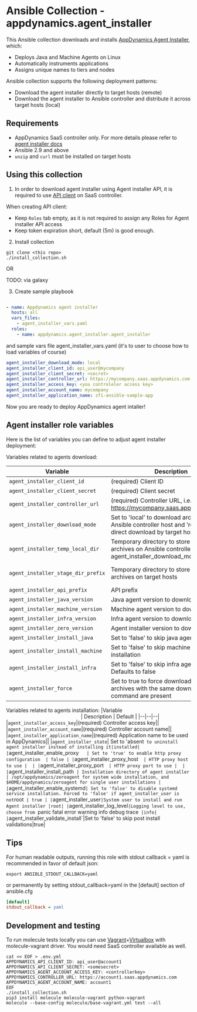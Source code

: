 # Ansible Collection - appdynamics.agent_installer

This Ansible collection downloads and installs [AppDynamics Agent Installer](https://docs.appdynamics.com/latest/en/application-monitoring/install-app-server-agents/agent-installer), which:

- Deploys Java and Machine Agents on Linux
- Automatically instruments applications
- Assigns unique names to tiers and nodes

Ansible collection supports the following deployment patterns:

- Download the agent installer directly to target hosts (remote)
- Download the agent installer to Ansible controller and distribute it across target hosts (local)

## Requirements

- AppDynamics SaaS controller only. For more details please refer to [agent installer docs](https://docs.appdynamics.com/latest/en/application-monitoring/install-app-server-agents/agent-installer#AgentInstaller-AgentInstallerRequirements)
- Ansible 2.9 and above
- `unzip` and `curl` must be installed on target hosts

## Using this collection

1. In order to download agent installer using Agent installer API, it is required to use [API client](https://docs.appdynamics.com/latest/en/extend-appdynamics/appdynamics-apis/api-clients#APIClients-Create_API_ClientCreatingAPIClients) on SaaS controller.

When creating API client:

- Keep `Roles` tab empty, as it is not required to assign any Roles for Agent installer API access
- Keep token expiration short, default (5m) is good enough.

2. Install collection

```shell
git clone <this repo>
./install_collection.sh
```

OR 

TODO: via galaxy

3. Create sample playbook

```yaml

- name: Appdynamics agent installer
  hosts: all
  vars_files: 
    - agent_installer_vars.yaml
  roles:
    - name: appdynamics.agent_installer.agent_installer
```

and sample vars file agent_installer_vars.yaml (it's to user to choose how to load variables of course)

```yaml
agent_installer_download_mode: local
agent_installer_client_id: api_user@mycompany
agent_installer_client_secret: <secret>
agent_installer_controller_url: https://mycompany.saas.appdynamics.com
agent_installer_access_key: <you controleler access key>
agent_installer_account_name: mycompany
agent_installer_application_name: zfi-ansible-sample-app
```

Now you are ready to deploy AppDynamics agent intaller!

## Agent installer role variables

Here is the list of variables you can define to adjust agent installer deployment:

Variables related to agents download:

|Variable<img width="200"/>     | Description | Default |
|--|--|--|
|`agent_installer_client_id`|(required) Client ID ||
|`agent_installer_client_secret`|(required) Client secret||
|`agent_installer_controller_url`|(required) Controller URL, i.e. https://mycompany.saas.appdynamics.com||
|`agent_installer_download_mode`| Set to 'local' to download archives via Ansible controller host and 'remote' for direct download by target hosts|local|
|`agent_installer_temp_local_dir`|Temporary directory to store agents archives on Ansible controller (only for agent_installer_download_mode=local) |/tmp/appdynamics-agent-installer|
|`agent_installer_stage_dir_prefix`|Temporary directory to store agents archives on target hosts|/tmp/appdynamics-agent-installer-stage|
|`agent_installer_api_prefix`|API prefix|/zero|
|`agent_installer_java_version`|Java agent version to download|latest|
|`agent_installer_machine_version`|Machine agent version to download|latest|
|`agent_installer_infra_version`|Infra agent version to download|latest|
|`agent_installer_zero_version`|Agent installer version to download|latest|
|`agent_installer_install_java`| Set to 'false' to skip java agent installation|true|
|`agent_installer_install_machine`| Set to 'false' to skip machine agent installation|true|
|`agent_installer_install_infra`| Set to 'false' to skip infra agent installation. Defaults to false|false|
|`agent_installer_force`| Set to true to force download even if archives with the same download command are present| false|

Variables related to agents installation:
|Variable<img width="200"/>     | Description | Default |
|--|--|--|
|`agent_installer_access_key`|(required) Controller access key||
|`agent_installer_account_name`|(required) Controller account name||
|`agent_installer_application_name`|(required) Application name to be used in AppDynamics||
|`agent_installer_state`| Set to 'absent` to uninstall agent installer instead of installing it|installed|
|`agent_installer_enable_proxy`   | Set to 'true' to enable http proxy configuration  | false |
|`agent_installer_proxy_host`  | HTTP proxy host to use |  |
|`agent_installer_proxy_port`  | HTTP proxy port to use |  |
|`agent_installer_install_path` | Installation directory of agent installer | /opt/appdynamics/zeroagent for system wide installation, and $HOME/appdynamics/zeroagent for single user installations |
|`agent_installer_enable_systemd` | Set to 'false' to disable systemd service installation. Forced to 'false' if agent_installer_user is not `root` | true |
|`agent_installer_user`|System user to install and run Agent installer |root|
|`agent_installer_log_level`|Logging level to use, choose from `panic fatal error warning info debug trace` |info|
|`agent_installer_validate_install`|Set to 'false' to skip post install validations|true|
## Tips

For human readable outputs, running this role with stdout callback = yaml is recommended in favor of default json:

```shell
export ANSIBLE_STDOUT_CALLBACK=yaml
```

or permanently by setting stdout_callback=yaml in the [default] section of ansible.cfg

```ini
[default]
stdout_callback = yaml
```

## Development and testing

To run molecule tests locally you can use [Vagrant](https://www.vagrantup.com/)+[Virtualbox](https://www.virtualbox.org/wiki/Downloads) with molecule-vagrant driver. You would need SaaS controller available as well.

```shell
cat << EOF > .env.yml
APPDYNAMICS_API_CLIENT_ID: api_user@account1
APPDYNAMICS_API_CLIENT_SECRET: <somesecret>
APPDYNAMICS_AGENT_ACCOUNT_ACCESS_KEY: <controllerkey>
APPDYNAMICS_CONTROLLER_URL: https://account1.saas.appdynamics.com
APPDYNAMICS_AGENT_ACCOUNT_NAME: account1
EOF
./install_collection.sh
pip3 install molecule molecule-vagrant python-vagrant
molecule --base-config molecule/base-vagrant.yml test --all
```
